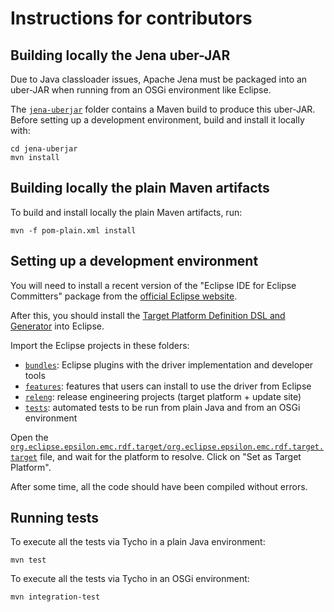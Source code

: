 # Instructions for contributors

## Building locally the Jena uber-JAR

Due to Java classloader issues, Apache Jena must be packaged into an uber-JAR when running from an OSGi environment like Eclipse.

The [`jena-uberjar`](./jena-uberjar/) folder contains a Maven build to produce this uber-JAR.
Before setting up a development environment, build and install it locally with:

```shell
cd jena-uberjar
mvn install
```

## Building locally the plain Maven artifacts

To build and install locally the plain Maven artifacts, run:

```shell
mvn -f pom-plain.xml install
```

## Setting up a development environment

You will need to install a recent version of the "Eclipse IDE for Eclipse Committers" package from the [official Eclipse website](https://www.eclipse.org/downloads/packages/).

After this, you should install the [Target Platform Definition DSL and Generator](https://github.com/eclipse-cbi/targetplatform-dsl) into Eclipse.

Import the Eclipse projects in these folders:

* [`bundles`](./bundles/): Eclipse plugins with the driver implementation and developer tools
* [`features`](./features/): features that users can install to use the driver from Eclipse
* [`releng`](./releng/): release engineering projects (target platform + update site)
* [`tests`](./tests/): automated tests to be run from plain Java and from an OSGi environment

Open the [`org.eclipse.epsilon.emc.rdf.target/org.eclipse.epsilon.emc.rdf.target.target`](./releng/org.eclipse.epsilon.emc.rdf.target/org.eclipse.epsilon.emc.rdf.target.target) file, and wait for the platform to resolve.
Click on "Set as Target Platform".

After some time, all the code should have been compiled without errors.

## Running tests

To execute all the tests via Tycho in a plain Java environment:

```shell
mvn test
```

To execute all the tests via Tycho in an OSGi environment:

```shell
mvn integration-test
```
